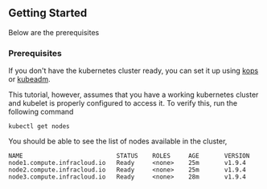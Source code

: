 ## Getting Started
Below are the prerequisites 

### Prerequisites
If you don't have the kubernetes cluster ready, you can set it up using [kops](https://github.com/kubernetes/kops) or [kubeadm](https://kubernetes.io/docs/setup/independent/create-cluster-kubeadm/).

This tutorial, however, assumes that you have a working kubernetes cluster and kubelet is properly configured to access it.
To verify this, run the following command
```
kubectl get nodes
```
You should be able to see the list of nodes available in the cluster,
```
NAME                          STATUS    ROLES     AGE       VERSION
node1.compute.infracloud.io   Ready     <none>    25m       v1.9.4
node2.compute.infracloud.io   Ready     <none>    25m       v1.9.4
node3.compute.infracloud.io   Ready     <none>    28m       v1.9.4
```